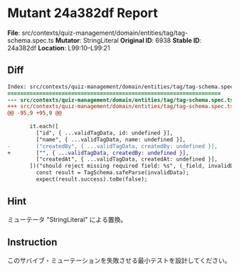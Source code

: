 # Mutant 24a382df Report

**File**: src/contexts/quiz-management/domain/entities/tag/tag-schema.spec.ts
**Mutator**: StringLiteral
**Original ID**: 6938
**Stable ID**: 24a382df
**Location**: L99:10–L99:21

## Diff

```diff
Index: src/contexts/quiz-management/domain/entities/tag/tag-schema.spec.ts
===================================================================
--- src/contexts/quiz-management/domain/entities/tag/tag-schema.spec.ts	original
+++ src/contexts/quiz-management/domain/entities/tag/tag-schema.spec.ts	mutated #6938
@@ -95,9 +95,9 @@
 
       it.each([
         ["id", { ...validTagData, id: undefined }],
         ["name", { ...validTagData, name: undefined }],
-        ["createdBy", { ...validTagData, createdBy: undefined }],
+        ["", { ...validTagData, createdBy: undefined }],
         ["createdAt", { ...validTagData, createdAt: undefined }],
       ])("should reject missing required field: %s", (_field, invalidData) => {
         const result = TagSchema.safeParse(invalidData);
         expect(result.success).toBe(false);
```

## Hint

ミューテータ "StringLiteral" による置換。

## Instruction

このサバイブ・ミューテーションを失敗させる最小テストを設計してください。
